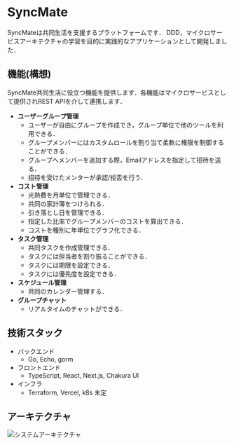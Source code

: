 # SyncMate
SyncMateは共同生活を支援するプラットフォームです．
DDD，マイクロサービスアーキテクチャの学習を目的に実践的なアプリケーションとして開発しました．

## 機能(構想)

SyncMate共同生活に役立つ機能を提供します．各機能はマイクロサービスとして提供されREST APIを介して連携します．

- **ユーザーグループ管理**
  - ユーザーが自由にグループを作成でき，グループ単位で他のツールを利用できる．
  - グループメンバーにはカスタムロールを割り当て柔軟に権限を制御することができる．
  - グループへメンバーを追加する際，Emailアドレスを指定して招待を送る．
  - 招待を受けたメンターが承認/拒否を行う．
- **コスト管理**
  - 光熱費を月単位で管理できる．
  - 共同の家計簿をつけられる．
  - 引き落とし日を管理できる．
  - 指定した比率でグループメンバーのコストを算出できる．
  - コストを種別に年単位でグラフ化できる．
- **タスク管理**
  - 共同タスクを作成管理できる．
  - タスクには担当者を割り振ることができる．
  - タスクには期限を設定できる．
  - タスクには優先度を設定できる．
- **スケジュール管理**
  - 共同のカレンダー管理する．
- **グループチャット**
  - リアルタイムのチャットができる．

## 技術スタック

- バックエンド
  - Go, Echo, gorm
- フロントエンド
  - TypeScript, React, Next.js, Chakura UI
- インフラ
  - Terraform, Vercel, k8s 未定

## アーキテクチャ
![システムアーキテクチャ]("https://github.com/kosuke9809/SyncMate/blob/develop/image/architecture.png")
